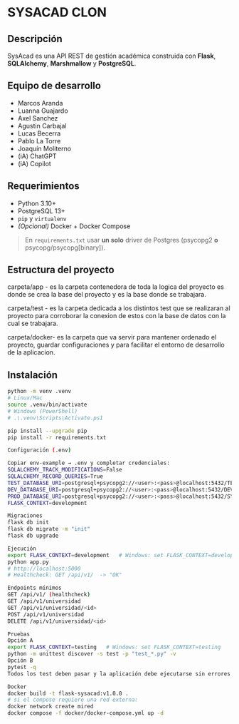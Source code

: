 # SYSACAD CLON

## Descripción
SysAcad es una API REST de gestión académica construida con **Flask**, **SQLAlchemy**, **Marshmallow** y **PostgreSQL**.

## Equipo de desarrollo
- Marcos Aranda
- Luanna Guajardo
- Axel Sanchez
- Agustin Carbajal
- Lucas Becerra
- Pablo La Torre
- Joaquín Moliterno
- (iA) ChatGPT
- (iA) Copilot

## Requerimientos
- Python 3.10+
- PostgreSQL 13+
- `pip` y `virtualenv`
- *(Opcional)* Docker + Docker Compose

> En `requirements.txt` usar **un solo** driver de Postgres (psycopg2 **o** psycopg/psycopg[binary]).

## Estructura del proyecto
carpeta/app - es la carpeta contenedora de toda la logica del proyecto es donde se crea la base del proyecto y es la base donde se trabajara.

carpeta/test - es la carpeta dedicada a los distintos test que se realizaran al proyecto para corroborar la conexion de estos con la base de datos con la cual se trabajara.

carpeta/docker- es la carpeta que va servir para mantener ordenado el proyecto, guardar configuraciones y para facilitar el entorno de desarrollo de la aplicacion.

## Instalación
```bash
python -m venv .venv
# Linux/Mac
source .venv/bin/activate
# Windows (PowerShell)
# .\.venv\Scripts\Activate.ps1

pip install --upgrade pip
pip install -r requirements.txt

Configuración (.env)

Copiar env-example → .env y completar credenciales:
SQLALCHEMY_TRACK_MODIFICATIONS=False
SQLALCHEMY_RECORD_QUERIES=True
TEST_DATABASE_URI=postgresql+psycopg2://<user>:<pass>@localhost:5432/TEST_SYSACAD
DEV_DATABASE_URI=postgresql+psycopg2://<user>:<pass>@localhost:5432/DEV_SYSACAD
PROD_DATABASE_URI=postgresql+psycopg2://<user>:<pass>@localhost:5432/SYSACAD
FLASK_CONTEXT=development

Migraciones
flask db init
flask db migrate -m "init"
flask db upgrade

Ejecución
export FLASK_CONTEXT=development   # Windows: set FLASK_CONTEXT=development
python app.py
# http://localhost:5000
# Healthcheck: GET /api/v1/  -> "OK"

Endpoints mínimos
GET /api/v1/ (healthcheck)
GET /api/v1/universidad
GET /api/v1/universidad/<id>
POST /api/v1/universidad
DELETE /api/v1/universidad/<id>

Pruebas
Opción A
export FLASK_CONTEXT=testing   # Windows: set FLASK_CONTEXT=testing
python -m unittest discover -s test -p "test_*.py" -v
Opción B
pytest -q
Todos los test deben pasar y la aplicación debe ejecutarse sin errores

Docker
docker build -t flask-sysacad:v1.0.0 .
# si el compose requiere una red externa:
docker network create mired
docker compose -f docker/docker-compose.yml up -d
